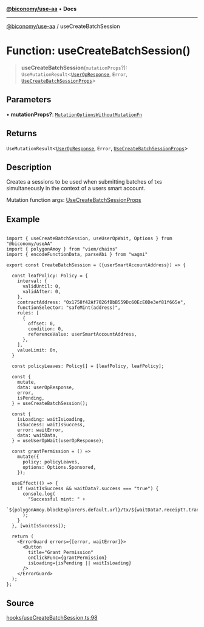 [**@biconomy/use-aa**](../README.md) • **Docs**

***

[@biconomy/use-aa](../globals.md) / useCreateBatchSession

# Function: useCreateBatchSession()

> **useCreateBatchSession**(`mutationProps`?): `UseMutationResult`\<[`UserOpResponse`](../type-aliases/UserOpResponse.md), `Error`, [`UseCreateBatchSessionProps`](../type-aliases/UseCreateBatchSessionProps.md)\>

## Parameters

• **mutationProps?**: [`MutationOptionsWithoutMutationFn`](../type-aliases/MutationOptionsWithoutMutationFn.md)

## Returns

`UseMutationResult`\<[`UserOpResponse`](../type-aliases/UserOpResponse.md), `Error`, [`UseCreateBatchSessionProps`](../type-aliases/UseCreateBatchSessionProps.md)\>

## Description

Creates a sessions to be used when submitting batches of txs simultaneously in the context of a users smart account.

Mutation function args: [UseCreateBatchSessionProps](../type-aliases/UseCreateBatchSessionProps.md)

## Example

```tsx

import { useCreateBatchSession, useUserOpWait, Options } from "@biconomy/useAA"
import { polygonAmoy } from "viem/chains"
import { encodeFunctionData, parseAbi } from "wagmi"

export const CreateBatchSession = ({userSmartAccountAddress}) => {

  const leafPolicy: Policy = {
    interval: {
      validUntil: 0,
      validAfter: 0,
    },
    contractAddress: "0x1758f42Af7026fBbB559Dc60EcE0De3ef81f665e",
    functionSelector: "safeMint(address)",
    rules: [
      {
        offset: 0,
        condition: 0,
        referenceValue: userSmartAccountAddress,
      },
    ],
    valueLimit: 0n,
  }

  const policyLeaves: Policy[] = [leafPolicy, leafPolicy];

  const {
    mutate,
    data: userOpResponse,
    error,
    isPending,
  } = useCreateBatchSession();

  const {
    isLoading: waitIsLoading,
    isSuccess: waitIsSuccess,
    error: waitError,
    data: waitData,
  } = useUserOpWait(userOpResponse);

  const grantPermission = () =>
    mutate({
      policy: policyLeaves,
      options: Options.Sponsored,
    });

  useEffect(() => {
    if (waitIsSuccess && waitData?.success === "true") {
      console.log(
        "Successful mint: " +
          `${polygonAmoy.blockExplorers.default.url}/tx/${waitData?.receipt?.transactionHash}`
      );
    }
  }, [waitIsSuccess]);

  return (
    <ErrorGuard errors={[error, waitError]}>
      <Button
        title="Grant Permission"
        onClickFunc={grantPermission}
        isLoading={isPending || waitIsLoading}
      />
    </ErrorGuard>
  );
};

```

## Source

[hooks/useCreateBatchSession.ts:98](https://github.com/bcnmy/useAA/blob/main/src/hooks/useCreateBatchSession.ts#L98)
